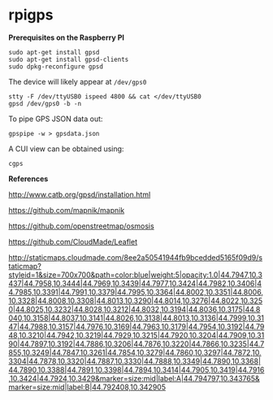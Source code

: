 rpigps
======

__Prerequisites on the Raspberry PI__

    sudo apt-get install gpsd
    sudo apt-get install gpsd-clients
    sudo dpkg-reconfigure gpsd

The device will likely appear at `/dev/gps0`

    stty -F /dev/ttyUSB0 ispeed 4800 && cat </dev/ttyUSB0
    gpsd /dev/gps0 -b -n

To pipe GPS JSON data out:

    gpspipe -w > gpsdata.json

A CUI view can be obtained using:

    cgps

__References__

http://www.catb.org/gpsd/installation.html

https://github.com/mapnik/mapnik

https://github.com/openstreetmap/osmosis

https://github.com/CloudMade/Leaflet

http://staticmaps.cloudmade.com/8ee2a50541944fb9bcedded5165f09d9/staticmap?styleid=1&size=700x700&path=color:blue|weight:5|opacity:1.0|44.7947,10.3437|44.7958,10.3444|44.7969,10.3439|44.7977,10.3424|44.7982,10.3406|44.7985,10.3391|44.7991,10.3379|44.7995,10.3364|44.8002,10.3351|44.8006,10.3328|44.8008,10.3308|44.8013,10.3290|44.8014,10.3276|44.8022,10.3250|44.8025,10.3232|44.8028,10.3212|44.8032,10.3194|44.8036,10.3175|44.8040,10.3158|44.8037,10.3141|44.8026,10.3138|44.8013,10.3136|44.7999,10.3147|44.7988,10.3157|44.7976,10.3169|44.7963,10.3179|44.7954,10.3192|44.7948,10.3210|44.7942,10.3219|44.7929,10.3215|44.7920,10.3204|44.7909,10.3190|44.7897,10.3192|44.7886,10.3206|44.7876,10.3220|44.7866,10.3235|44.7855,10.3249|44.7847,10.3261|44.7854,10.3279|44.7860,10.3297|44.7872,10.3304|44.7878,10.3320|44.7887,10.3330|44.7888,10.3349|44.7890,10.3368|44.7890,10.3388|44.7891,10.3398|44.7894,10.3414|44.7905,10.3419|44.7916,10.3424|44.7924,10.3429&marker=size:mid|label:A|44.794797,10.343765&marker=size:mid|label:B|44.792408,10.342905
